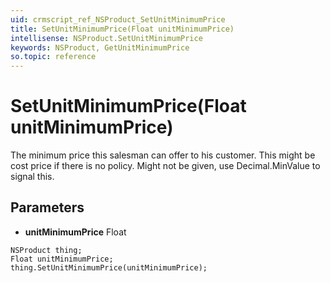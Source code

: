 ```yaml
---
uid: crmscript_ref_NSProduct_SetUnitMinimumPrice
title: SetUnitMinimumPrice(Float unitMinimumPrice)
intellisense: NSProduct.SetUnitMinimumPrice
keywords: NSProduct, GetUnitMinimumPrice
so.topic: reference
---
```


# SetUnitMinimumPrice(Float unitMinimumPrice)

The minimum price this salesman can offer to his customer. This might be cost price if there is no policy. Might not be given, use Decimal.MinValue to signal this.

## Parameters

* **unitMinimumPrice** Float

```crmscript
NSProduct thing;
Float unitMinimumPrice;
thing.SetUnitMinimumPrice(unitMinimumPrice);
```

